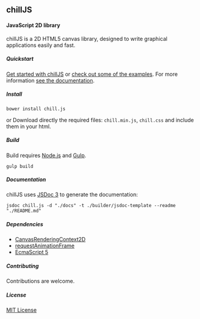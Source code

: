 ## chillJS ##

#### JavaScript 2D library ####


chillJS is a 2D HTML5 canvas library, designed to write graphical applications easily and fast.


##### Quickstart #####
<a href="http://bokodi.github.io/chillJS/tutorials" target="_blank">Get started with chillJS</a> or <a href="http://bokodi.github.io/chillJS/examples/" target="_blank">check out some of the examples</a>. For more information <a href="http://bokodi.github.io/chillJS/docs/" target="_blank">see the documentation</a>.

##### Install #####
```
bower install chill.js
```
or
Download directly the required files: `chill.min.js`, `chill.css` and include them in your html.

##### Build #####
Build requires <a href="https://nodejs.org/" target="_blank">Node.js</a> and <a href="http://gulpjs.com/" target="_blank">Gulp</a>.

```
gulp build
```

##### Documentation #####
chillJS uses <a href="http://usejsdoc.org/" target="_blank">JSDoc 3</a> to generate the documentation:

```
jsdoc chill.js -d "./docs" -t ./builder/jsdoc-template --readme "./README.md"
```


##### Dependencies #####
- <a href="https://developer.mozilla.org/en-US/docs/Web/API/CanvasRenderingContext2D" target="_blank">CanvasRenderingContext2D</a>
- <a href="https://developer.mozilla.org/en-US/docs/Web/API/window/requestAnimationFrame" target="_blank">requestAnimationFrame</a>
- <a href="http://kangax.github.io/compat-table/es5/" target="_blank">EcmaScript 5</a>

##### Contributing #####
Contributions are welcome.

##### License #####
<a href="http://opensource.org/licenses/MIT" target="_blank">MIT License</a>
